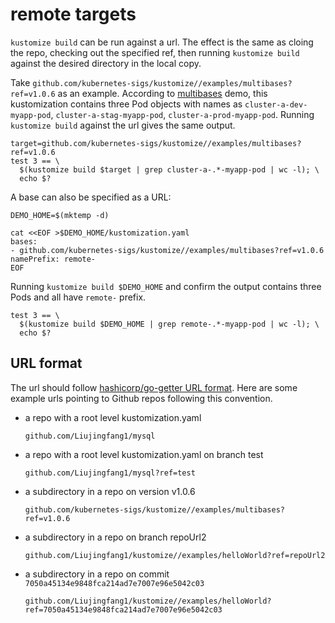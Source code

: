 # remote targets

`kustomize build` can be run against a url. The effect is the same as cloing the repo, checking out the specified ref,
then running `kustomize build` against the desired directory in the local copy.

Take `github.com/kubernetes-sigs/kustomize//examples/multibases?ref=v1.0.6` as an example.
According to [multibases](multibases/README.md) demo, this kustomization contains three Pod objects with names as
`cluster-a-dev-myapp-pod`, `cluster-a-stag-myapp-pod`, `cluster-a-prod-myapp-pod`.
Running `kustomize build` against the url gives the same output.

<!-- @remoteBuild @test -->
```
target=github.com/kubernetes-sigs/kustomize//examples/multibases?ref=v1.0.6
test 3 == \
  $(kustomize build $target | grep cluster-a-.*-myapp-pod | wc -l); \
  echo $?
```

A base can also be specified as a URL:

<!-- @createOverlay @test -->
```
DEMO_HOME=$(mktemp -d)

cat <<EOF >$DEMO_HOME/kustomization.yaml
bases:
- github.com/kubernetes-sigs/kustomize//examples/multibases?ref=v1.0.6
namePrefix: remote-
EOF
```
Running `kustomize build $DEMO_HOME` and confirm the output contains three Pods and all have `remote-` prefix.
<!-- @remoteBases @test -->
```
test 3 == \
  $(kustomize build $DEMO_HOME | grep remote-.*-myapp-pod | wc -l); \
  echo $?
```

## URL format
The url should follow
[hashicorp/go-getter URL format](https://github.com/hashicorp/go-getter#url-format).
Here are some example urls pointing to Github repos following this convention.

- a repo with a root level kustomization.yaml

  `github.com/Liujingfang1/mysql`
- a repo with a root level kustomization.yaml on branch test

  `github.com/Liujingfang1/mysql?ref=test`
- a subdirectory in a repo on version v1.0.6

  `github.com/kubernetes-sigs/kustomize//examples/multibases?ref=v1.0.6`
- a subdirectory in a repo on branch repoUrl2

  `github.com/Liujingfang1/kustomize//examples/helloWorld?ref=repoUrl2`
- a subdirectory in a repo on commit `7050a45134e9848fca214ad7e7007e96e5042c03`

  `github.com/Liujingfang1/kustomize//examples/helloWorld?ref=7050a45134e9848fca214ad7e7007e96e5042c03`